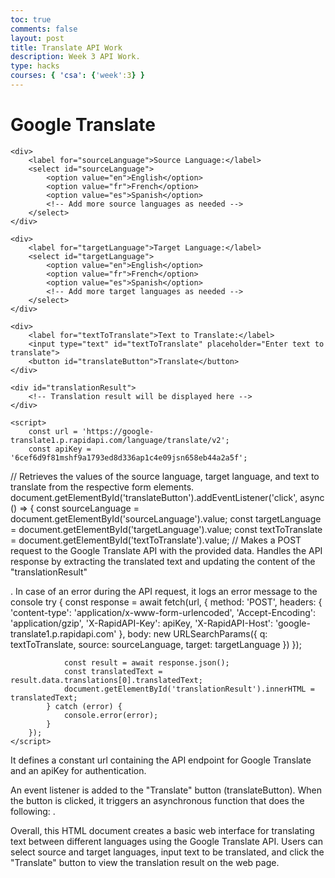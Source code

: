 ```yaml
---
toc: true
comments: false
layout: post
title: Translate API Work
description: Week 3 API Work.
type: hacks
courses: { 'csa': {'week':3} }
---
```


<!DOCTYPE html>
<html>
<head>
    <title>Google Translate</title>
</head>
<body>
    <h1>Google Translate</h1>
    
    <div>
        <label for="sourceLanguage">Source Language:</label>
        <select id="sourceLanguage">
            <option value="en">English</option>
            <option value="fr">French</option>
            <option value="es">Spanish</option>
            <!-- Add more source languages as needed -->
        </select>
    </div>
    
    <div>
        <label for="targetLanguage">Target Language:</label>
        <select id="targetLanguage">
            <option value="en">English</option>
            <option value="fr">French</option>
            <option value="es">Spanish</option>
            <!-- Add more target languages as needed -->
        </select>
    </div>
    
    <div>
        <label for="textToTranslate">Text to Translate:</label>
        <input type="text" id="textToTranslate" placeholder="Enter text to translate">
        <button id="translateButton">Translate</button>
    </div>
    
    <div id="translationResult">
        <!-- Translation result will be displayed here -->
    </div>

    <script>
        const url = 'https://google-translate1.p.rapidapi.com/language/translate/v2';
        const apiKey = '6cef6d9f81mshf9a1793ed8d336ap1c4e09jsn658eb44a2a5f';
// Retrieves the values of the source language, target language, and text to translate from the respective form elements.
        document.getElementById('translateButton').addEventListener('click', async () => {
            const sourceLanguage = document.getElementById('sourceLanguage').value;
            const targetLanguage = document.getElementById('targetLanguage').value;
            const textToTranslate = document.getElementById('textToTranslate').value;
// Makes a POST request to the Google Translate API with the provided data.
Handles the API response by extracting the translated text and updating the content of the "translationResult" <div>.
In case of an error during the API request, it logs an error message to the console
            try {
                const response = await fetch(url, {
                    method: 'POST',
                    headers: {
                        'content-type': 'application/x-www-form-urlencoded',
                        'Accept-Encoding': 'application/gzip',
                        'X-RapidAPI-Key': apiKey,
                        'X-RapidAPI-Host': 'google-translate1.p.rapidapi.com'
                    },
                    body: new URLSearchParams({
                        q: textToTranslate,
                        source: sourceLanguage,
                        target: targetLanguage
                    })
                });

                const result = await response.json();
                const translatedText = result.data.translations[0].translatedText;
                document.getElementById('translationResult').innerHTML = translatedText;
            } catch (error) {
                console.error(error);
            }
        });
    </script>
</body>
</html>







It defines a constant url containing the API endpoint for Google Translate and an apiKey for authentication.

An event listener is added to the "Translate" button (translateButton). When the button is clicked, it triggers an asynchronous function that does the following:
.

Overall, this HTML document creates a basic web interface for translating text between different languages using the Google Translate API. Users can select source and target languages, input text to be translated, and click the "Translate" button to view the translation result on the web page.




